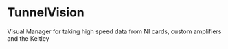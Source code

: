 # TunnelVision
Visual Manager for taking high speed data from NI cards, custom amplifiers and the Keitley
